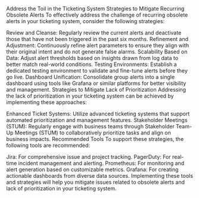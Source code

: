 Address the Toil in the Ticketing System
Strategies to Mitigate Recurring Obsolete Alerts
To effectively address the challenge of recurring obsolete alerts in your ticketing system, consider the following strategies:

Review and Cleanse: Regularly review the current alerts and deactivate those that have not been triggered in the past six months.
Refinement and Adjustment: Continuously refine alert parameters to ensure they align with their original intent and do not generate false alarms.
Scalability Based on Data: Adjust alert thresholds based on insights drawn from log data to better match real-world conditions.
Testing Environments: Establish a dedicated testing environment to validate and fine-tune alerts before they go live.
Dashboard Unification: Consolidate group alerts into a single dashboard using tools like Grafana or similar platforms for better visibility and management.
Strategies to Mitigate Lack of Prioritization
Addressing the lack of prioritization in your ticketing system can be achieved by implementing these approaches:

Enhanced Ticket Systems: Utilize advanced ticketing systems that support automated prioritization and management features.
Stakeholder Meetings (STUM): Regularly engage with business teams through Stakeholder Team-Up Meetings (STUM) to collaboratively prioritize tasks and align on business impacts.
Recommended Tools
To support these strategies, the following tools are recommended:

Jira: For comprehensive issue and project tracking.
PagerDuty: For real-time incident management and alerting.
Prometheus: For monitoring and alert generation based on customizable metrics.
Grafana: For creating actionable dashboards from diverse data sources.
Implementing these tools and strategies will help you mitigate issues related to obsolete alerts and lack of prioritization in your ticketing system.